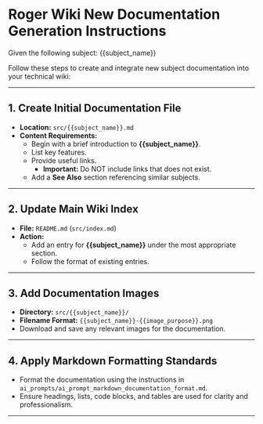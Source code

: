 # Roger Wiki New Documentation Generation Instructions

Given the following subject: {{subject_name}}

Follow these steps to create and integrate new subject documentation into your technical wiki:

---

## 1. Create Initial Documentation File
- **Location:** `src/{{subject_name}}.md`
- **Content Requirements:**
  - Begin with a brief introduction to **{{subject_name}}**.
  - List key features.
  - Provide useful links.
	- **Important:** Do NOT include links that does not exist.
  - Add a **See Also** section referencing similar subjects.

---

## 2. Update Main Wiki Index
- **File:** `README.md` (`src/index.md`)
- **Action:**
  - Add an entry for **{{subject_name}}** under the most appropriate section.
  - Follow the format of existing entries.

---

## 3. Add Documentation Images
- **Directory:** `src/{{subject_name}}/`
- **Filename Format:** `{{subject_name}}-{{image_purpose}}.png`
- Download and save any relevant images for the documentation.

---

## 4. Apply Markdown Formatting Standards
- Format the documentation using the instructions in `ai_prompts/ai_prompt_markdown_documentation_format.md`.
- Ensure headings, lists, code blocks, and tables are used for clarity and professionalism.


---
